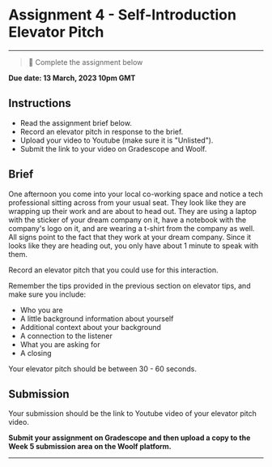 # Assignment 4 - Self-Introduction Elevator Pitch

---

> 📝 Complete the assignment below

**Due date: 13 March, 2023 10pm GMT**

## Instructions

- Read the assignment brief below.
- Record an elevator pitch in response to the brief.
- Upload your video to Youtube (make sure it is "Unlisted").
- Submit the link to your video on Gradescope and Woolf.

## Brief

One afternoon you come into your local co-working space and notice a tech professional sitting across from your usual seat. They look like they are wrapping up their work and are about to head out. They are using a laptop with the sticker of your dream company on it, have a notebook with the company's logo on it, and are wearing a t-shirt from the company as well. All signs point to the fact that they work at your dream company. Since it looks like they are heading out, you only have about 1 minute to speak with them. 

Record an elevator pitch that you could use for this interaction.

Remember the tips provided in the previous section on elevator tips, and make sure you include:

- Who you are
- A little background information about yourself
- Additional context about your background
- A connection to the listener
- What you are asking for
- A closing

Your elevator pitch should be between 30 - 60 seconds.

## Submission

Your submission should be the link to Youtube video of your elevator pitch video.

**Submit your assignment on Gradescope and then upload a copy to the Week 5 submission area on the Woolf platform.**

---
